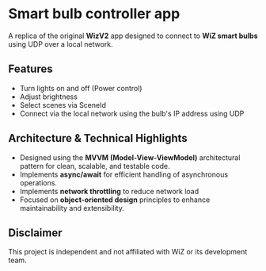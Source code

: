 # Smart bulb controller app

A replica of the original **WizV2** app designed to connect to **WiZ smart bulbs** using UDP over a local network.

## Features

- Turn lights on and off (Power control)
- Adjust brightness
- Select scenes via SceneId
- Connect via the local network using the bulb's IP address using UDP

## Architecture & Technical Highlights

- Designed using the **MVVM (Model-View-ViewModel)** architectural pattern for clean, scalable, and testable code.
- Implements **async/await** for efficient handling of asynchronous operations.
- Implements **network throttling** to reduce network load
- Focused on **object-oriented design** principles to enhance maintainability and extensibility.

## Disclaimer

This project is independent and not affiliated with WiZ or its development team.
